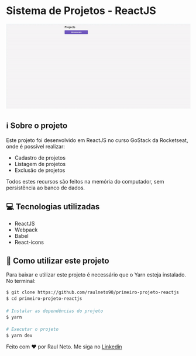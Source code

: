 # Sistema de Projetos - ReactJS

<img src="https://github.com/raulneto90/primeiro-projeto-reactjs/blob/master/images/system-gif.gif" alt="GIF sistema"/>

## :information_source: Sobre o projeto

Este projeto foi desenvolvido em ReactJS no curso GoStack da Rocketseat, onde é possível realizar:

- Cadastro de projetos
- Listagem de projetos
- Exclusão de projetos

Todos estes recursos são feitos na memória do computador, sem persistência ao banco de dados.

## :computer: Tecnologias utilizadas

- ReactJS
- Webpack
- Babel
- React-icons

## :floppy_disk: Como utilizar este projeto

Para baixar e utilizar este projeto é necessário que o Yarn esteja instalado.
No terminal:

```bash
$ git clone https://github.com/raulneto90/primeiro-projeto-reactjs
$ cd primeiro-projeto-reactjs

# Instalar as dependências do projeto
$ yarn

# Executar o projeto
$ yarn dev
```

Feito com ❤ por Raul Neto. Me siga no [Linkedin](https://www.linkedin.com/in/raul-neto-777bb988/)